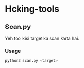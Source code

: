 # Hcking-tools

## Scan.py
Yeh tool kisi target ka scan karta hai.

### Usage
```bash
python3 scan.py <target>
